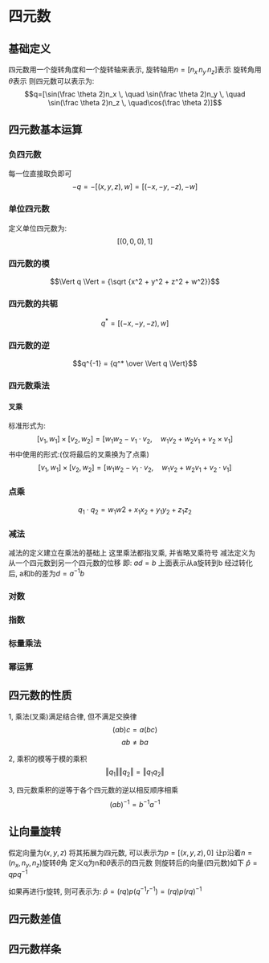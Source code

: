 # 四元数
## 基础定义
四元数用一个旋转角度和一个旋转轴来表示, 
旋转轴用$n = [n_x \, n_y \, n_z]$表示
旋转角用$\theta$表示
则四元数可以表示为:
$$q=[\sin(\frac \theta 2)n_x \, \quad \sin(\frac \theta 2)n_y \, \quad \sin(\frac \theta 2)n_z \,  \quad\cos(\frac \theta 2)]$$

## 四元数基本运算
### 负四元数
每一位直接取负即可
$$-q = -[(x, y, z), w] = [(-x, -y, -z), -w]$$

### 单位四元数
定义单位四元数为:
$$[(0, 0, 0), 1]$$

### 四元数的模
$$\Vert q \Vert = {\sqrt {x^2 + y^2 + z^2 + w^2}}$$

### 四元数的共轭
$$q^* = [(-x, -y, -z), w]$$

### 四元数的逆
$$q^{-1} = {q^* \over \Vert q \Vert}$$

### 四元数乘法
#### 叉乘
标准形式为:
$$[v_1, w_1] \times [v_2, w_2] = [w_1w_2 - v_1 \cdot v_2, \quad w_1v_2 + w_2v_1 + v_2 \times v_1]$$
书中使用的形式:(仅将最后的叉乘换为了点乘)
$$[v_1, w_1] \times [v_2, w_2] = [w_1w_2 - v_1 \cdot v_2, \quad w_1v_2 + w_2v_1 + v_2 \cdot v_1]$$

### 点乘
$$q_1 \cdot q_2 = w_1w2 + x_1x_2 + y_1y_2 + z_1z_2$$

### 减法
减法的定义建立在乘法的基础上
这里乘法都指叉乘, 并省略叉乘符号
减法定义为从一个四元数到另一个四元数的位移
即: $ad = b$
上面表示从a旋转到b
经过转化后, a和b的差为$d = a^{-1}b$

### 对数

### 指数
### 标量乘法
### 幂运算

## 四元数的性质
1, 乘法(叉乘)满足结合律, 但不满足交换律
$$(ab)c = a(bc)$$
$$ab \neq ba$$

2, 乘积的模等于模的乘积
$$\Vert q_1 \Vert \Vert q_2 \Vert = \Vert q_1 q_2 \Vert$$

3, 四元数乘积的逆等于各个四元数的逆以相反顺序相乘
$$ (ab)^{-1} = b^{-1} a^{-1}$$

## 让向量旋转
假定向量为$(x, y, z)$
将其拓展为四元数, 可以表示为$p = [(x, y, z), 0]$
让p沿着$n = (n_x, n_y, n_z)$旋转$\theta$角
定义q为n和$\theta$表示的四元数
则旋转后的向量(四元数)如下
$\hat p = qpq^{-1}$

如果再进行r旋转, 则可表示为:
$\hat p = (rq)p(q^{-1} r^{-1}) = (rq)p(rq)^{-1}$ 

## 四元数差值

## 四元数样条
